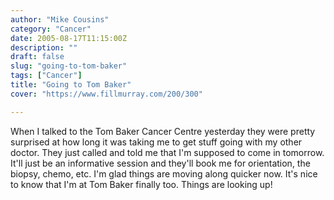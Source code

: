 ```yaml
---
author: "Mike Cousins"
category: "Cancer"
date: 2005-08-17T11:15:00Z
description: ""
draft: false
slug: "going-to-tom-baker"
tags: ["Cancer"]
title: "Going to Tom Baker"
cover: "https://www.fillmurray.com/200/300"

---
```


When I talked to the Tom Baker Cancer Centre yesterday they were pretty
surprised at how long it was taking me to get stuff going with my other doctor.
They just called and told me that I'm supposed to come in tomorrow. It'll just
be an informative session and they'll book me for orientation, the biopsy,
chemo, etc. I'm glad things are moving along quicker now. It's nice to know that
I'm at Tom Baker finally too. Things are looking up!